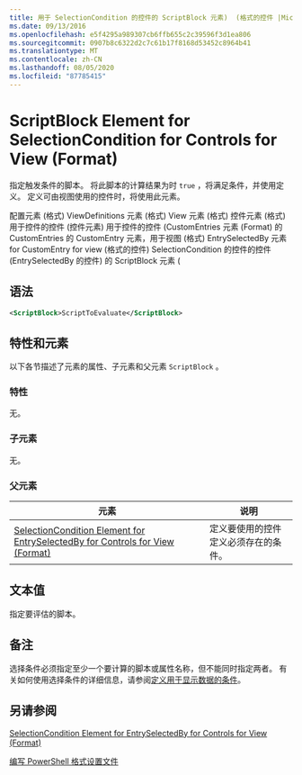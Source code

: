 ```yaml
---
title: 用于 SelectionCondition 的控件的 ScriptBlock 元素)  (格式的控件 |Microsoft Docs
ms.date: 09/13/2016
ms.openlocfilehash: e5f4295a989307cb6ffb655c2c39596f3d1ea806
ms.sourcegitcommit: 0907b8c6322d2c7c61b17f8168d53452c8964b41
ms.translationtype: MT
ms.contentlocale: zh-CN
ms.lasthandoff: 08/05/2020
ms.locfileid: "87785415"
---
```

# <a name="scriptblock-element-for-selectioncondition-for-controls-for-view-format"></a>ScriptBlock Element for SelectionCondition for Controls for View (Format)

指定触发条件的脚本。 将此脚本的计算结果为时 `true` ，将满足条件，并使用定义。 定义可由视图使用的控件时，将使用此元素。

配置元素 (格式) ViewDefinitions 元素 (格式) View 元素 (格式) 控件元素 (格式) 用于控件的控件 (控件元素) 用于控件的控件 (CustomEntries 元素 (Format) 的 CustomEntries 的 CustomEntry 元素，用于视图 (格式) EntrySelectedBy 元素 for CustomEntry for view (格式的控件) SelectionCondition 的控件的控件 (EntrySelectedBy 的控件) 的 ScriptBlock 元素 (

## <a name="syntax"></a>语法

```xml
<ScriptBlock>ScriptToEvaluate</ScriptBlock>
```

## <a name="attributes-and-elements"></a>特性和元素

以下各节描述了元素的属性、子元素和父元素 `ScriptBlock` 。

### <a name="attributes"></a>特性

无。

### <a name="child-elements"></a>子元素

无。

### <a name="parent-elements"></a>父元素

|元素|说明|
|-------------|-----------------|
|[SelectionCondition Element for EntrySelectedBy for Controls for View (Format)](./selectioncondition-element-for-entryselectedby-for-controls-for-view-format.md)|定义要使用的控件定义必须存在的条件。|

## <a name="text-value"></a>文本值

指定要评估的脚本。

## <a name="remarks"></a>备注

选择条件必须指定至少一个要计算的脚本或属性名称，但不能同时指定两者。 有关如何使用选择条件的详细信息，请参阅[定义用于显示数据的条件](./defining-conditions-for-displaying-data.md)。

## <a name="see-also"></a>另请参阅

[SelectionCondition Element for EntrySelectedBy for Controls for View (Format)](./selectioncondition-element-for-entryselectedby-for-controls-for-view-format.md)

[编写 PowerShell 格式设置文件](./writing-a-powershell-formatting-file.md)
